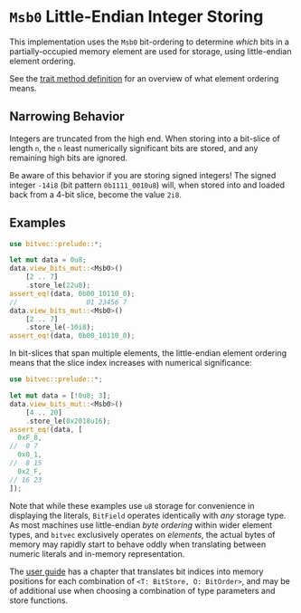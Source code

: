 # `Msb0` Little-Endian Integer Storing

This implementation uses the `Msb0` bit-ordering to determine *which* bits in a
partially-occupied memory element are used for storage, using little-endian
element ordering.

See the [trait method definition][orig] for an overview of what element ordering
means.

## Narrowing Behavior

Integers are truncated from the high end. When storing into a bit-slice of
length `n`, the `n` least numerically significant bits are stored, and any
remaining high bits are ignored.

Be aware of this behavior if you are storing signed integers! The signed integer
`-14i8` (bit pattern `0b1111_0010u8`) will, when stored into and loaded back
from a 4-bit slice, become the value `2i8`.

## Examples

```rust
use bitvec::prelude::*;

let mut data = 0u8;
data.view_bits_mut::<Msb0>()
    [2 .. 7]
    .store_le(22u8);
assert_eq!(data, 0b00_10110_0);
//                 01 23456 7
data.view_bits_mut::<Msb0>()
    [2 .. 7]
    .store_le(-10i8);
assert_eq!(data, 0b00_10110_0);
```

In bit-slices that span multiple elements, the little-endian element ordering
means that the slice index increases with numerical significance:

```rust
use bitvec::prelude::*;

let mut data = [!0u8; 3];
data.view_bits_mut::<Msb0>()
    [4 .. 20]
    .store_le(0x2018u16);
assert_eq!(data, [
  0xF_8,
//  0 7
  0x0_1,
//  8 15
  0x2_F,
// 16 23
]);
```

Note that while these examples use `u8` storage for convenience in displaying
the literals, `BitField` operates identically with *any* storage type. As most
machines use little-endian *byte ordering* within wider element types, and
`bitvec` exclusively operates on *elements*, the actual bytes of memory may
rapidly start to behave oddly when translating between numeric literals and
in-memory representation.

The [user guide] has a chapter that translates bit indices into memory positions
for each combination of `<T: BitStore, O: BitOrder>`, and may be of additional
use when choosing a combination of type parameters and store functions.

[orig]: crate::field::BitField::store_le
[user guide]: https://bitvecto-rs.github.io/bitvec/memory-layout
